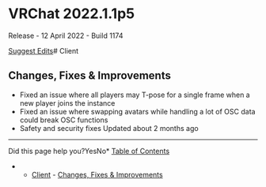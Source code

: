 # VRChat 2022.1.1p5

Release - 12 April 2022 - Build 1174

[Suggest Edits](/edit/vrchat-202211p5)# Client


## Changes, Fixes & Improvements


* Fixed an issue where all players may T-pose for a single frame when a new player joins the instance
* Fixed an issue where swapping avatars while handling a lot of OSC data could break OSC functions
* Safety and security fixes
Updated about 2 months ago 



---

Did this page help you?YesNo* [Table of Contents](#)
* + [Client](#client)
		- [Changes, Fixes & Improvements](#changes-fixes--improvements)

